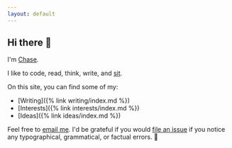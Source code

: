 ```yaml
---
layout: default
---
```


## Hi there 👋

I'm [Chase](https://github.com/clmay).

I like to code, read, think, write, and
[sit](https://en.wikipedia.org/wiki/Shikantaza).

On this site, you can find some of my:

- [Writing]({% link writing/index.md %})
- [Interests]({% link interests/index.md %})
- [Ideas]({% link ideas/index.md %})

Feel free to [email me](mailto:hello@clm.dev). I'd be grateful if you would
[file an issue](https://github.com/clmay/clmay.github.io/issues/new) if you
notice any typographical, grammatical, or factual errors. 🙏
